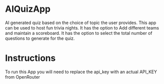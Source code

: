 # AIQuizApp
AI generated quiz based on the choice of topic the user provides.
This app can be used to host fun trivia nights.
It has the option to Add different teams and maintain a scoreboard.
It has the option to select the total number of questions to generate for the quiz.


# Instructions
To run this App you will need to replace the api_key with an actual API_KEY from OpenRouter
